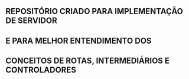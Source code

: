 ## REPOSITÓRIO CRIADO PARA IMPLEMENTAÇÃO DE SERVIDOR 
## E PARA MELHOR ENTENDIMENTO DOS 
## CONCEITOS DE ROTAS, INTERMEDIÁRIOS E CONTROLADORES
